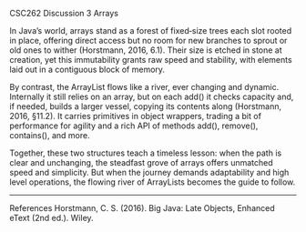 CSC262 Discussion 3 Arrays

In Java’s world, arrays stand as a forest of fixed‐size trees each slot rooted in place, offering direct access but no room for new branches to sprout or old ones to wither (Horstmann, 2016, 6.1). Their size is etched in stone at creation, yet this immutability grants raw speed and stability, with elements laid out in a contiguous block of memory.

By contrast, the ArrayList flows like a river, ever changing and dynamic. Internally it still relies on an array, but on each add() it checks capacity and, if needed, builds a larger vessel, copying its contents along (Horstmann, 2016, §11.2). It carries primitives in object wrappers, trading a bit of performance for agility and a rich API of methods add(), remove(), contains(), and more.

Together, these two structures teach a timeless lesson: when the path is clear and unchanging, the steadfast grove of arrays offers unmatched speed and simplicity. But when the journey demands adaptability and high level operations, the flowing river of ArrayLists becomes the guide to follow.
________________________________________
References
Horstmann, C. S. (2016). Big Java: Late Objects, Enhanced eText (2nd ed.). Wiley.

